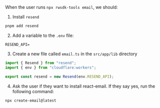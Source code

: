 When the user runs `npx rwsdk-tools email`, we should:

1. Install `resend`

```bash
pnpm add resend
```

2. Add a variable to the `.env` file:

```
RESEND_API=
```

3. Create a new file called `email.ts` in the `src/app/lib` directory

```typescript
import { Resend } from "resend";
import { env } from "cloudflare:workers";

export const resend = new Resend(env.RESEND_API);
```

4. Ask the user if they want to install react-email. If they say yes, run the following command:

```bash
npx create-email@latest
```